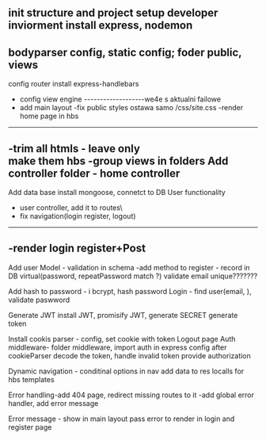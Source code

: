 init structure and project
setup developer inviorment
install express, nodemon
---------------------
bodyparser config, static config;
foder public, views
-------------------
config router
install express-handlebars
 - config view engine
 -------------------we4e s aktualni failowe
  - add main layout
  -fix public styles ostawa samo /css/site.css
  -render home page in hbs
  ---------------
  -trim all htmls - leave only <main> make them hbs
  -group views in folders
 Add controller folder - home controller
 ----------------
 Add data base
 install mongoose, connetct to DB
User functionality
  - user controller, add it to routes\
 - fix navigation(login register, logout)
 -------------------------
 -render login register+Post
 ------------------------
 Add user Model - validation in schema
 -add method to register - record in DB
 virtual(password, repeatPassword match ?)
 validate email unique???????

 Add hash to password - i bcrypt, hash password
Login - find user(email, ), validate paswword

Generate JWT
install JWT, promisify JWT, generate SECRET
generate token

Install cookis parser - config, set cookie with token
Logout page
Auth middleware- folder middleware, import auth in express config after cookieParser
  decode the token, handle invalid token
   provide authorization

Dynamic navigation - conditinal options in nav
  add data to res localls for hbs templates

 Error handling-add 404 page, redirect missing routes to it
 -add global error handler, add error message

Error message - show in main layout
pass error to render in login and register page


  